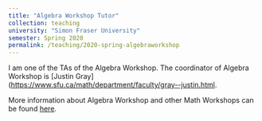 ```yaml
---
title: "Algebra Workshop Tutor"
collection: teaching
university: "Simon Fraser University"
semester: Spring 2020
permalink: /teaching/2020-spring-algebraworkshop
---
```


I am one of the TAs of the Algebra Workshop. 
The coordinator of Algebra Workshop is [Justin Gray](https://www.sfu.ca/math/department/faculty/gray--justin.html. 

More information about Algebra Workshop and other Math Workshops can be found [here](https://www.sfu.ca/math/undergraduate/current-students/workshops.html).

